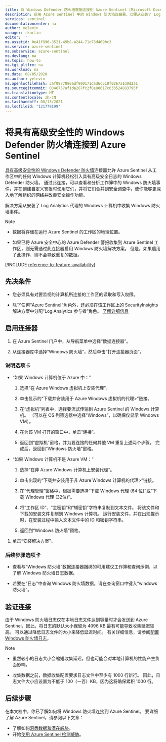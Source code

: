 ```yaml
---
title: 将 Windows Defender 防火墙数据连接到 Azure Sentinel |Microsoft Docs
description: 启用 Azure Sentinel 中的 Windows 防火墙连接器，以便从安装了 Log Analytics 代理的 Windows 计算机轻松地流式传输防火墙事件。
services: sentinel
documentationcenter: na
author: yelevin
manager: rkarlin
editor: ''
ms.assetid: 0e41f896-8521-49b8-a244-71c78d469bc3
ms.service: azure-sentinel
ms.subservice: azure-sentinel
ms.devlang: na
ms.topic: how-to
ms.tgt_pltfrm: na
ms.workload: na
ms.date: 08/05/2020
ms.author: yelevin
ms.openlocfilehash: 3af0977880adf900171dad6c518f0267a1d9d2a1
ms.sourcegitcommit: 0046757af1da267fc2f0e88617c633524883795f
ms.translationtype: HT
ms.contentlocale: zh-CN
ms.lasthandoff: 08/13/2021
ms.locfileid: "121778199"
---
```

# <a name="connect-windows-defender-firewall-with-advanced-security-to-azure-sentinel"></a>将具有高级安全性的 Windows Defender 防火墙连接到 Azure Sentinel

[具有高级安全性的 Windows Defender 防火墙](/windows/security/threat-protection/windows-firewall/windows-firewall-with-advanced-security)连接器允许 Azure Sentinel 从工作区中的任何 Windows 计算机轻松引入具有高级安全日志的 Windows Defender 防火墙。 通过此连接，可以查看和分析工作簿中的 Windows 防火墙事件，并在创建自定义警报时使用它们，并将它们合并到安全调查中，使你能够更深入地了解组织的网络并改善安全操作功能。 

解决方案从安装了 Log Analytics 代理的 Windows 计算机中收集 Windows 防火墙事件。 

> [!NOTE]
> - 数据将存储在运行 Azure Sentinel 的工作区的地理位置。
>
> - 如果已将 Azure 安全中心的 Azure Defender 警报收集到 Azure Sentinel 工作区，则无需通过此连接器启用 Windows 防火墙解决方案。 但是，如果启用了此操作，则不会导致重复的数据。

[!INCLUDE [reference-to-feature-availability](includes/reference-to-feature-availability.md)]


## <a name="prerequisites"></a>先决条件

- 您必须具有对要监视的计算机所连接的工作区的读取和写入权限。

- 除了任何“Azure Sentinel”角色外，还必须在该工作区上的 SecurityInsights 解决方案中分配“Log Analytics 参与者”角色。  [了解详细信息](../role-based-access-control/built-in-roles.md#log-analytics-contributor)

## <a name="enable-the-connector"></a>启用连接器 

1. 在 Azure Sentinel 门户中，从导航菜单中选择“数据连接器”。

1. 从连接器库中选择“Windows 防火墙”，然后单击“打开连接器页面”。 

### <a name="instructions-tab"></a>说明选项卡

- “如果 Windows 计算机位于 Azure 中：”

    1. 选择“在 Azure Windows 虚拟机上安装代理”。

    1. 单击显示的“下载并安装用于 Azure Windows 虚拟机的代理>”链接。

    1. 在“虚拟机”列表中，选择要流式传输到 Azure Sentinel 的 Windows 计算机。 （可以在 OS 列筛选器中选择“Windows”，以确保仅显示 Windows VM）。

    1. 在为该 VM 打开的窗口中，单击“连接”。

    1. 返回到“虚拟机”窗格，并为要连接的任何其他 VM 重复上述两个步骤。 完成后，返回到“Windows 防火墙”窗格。

- “如果 Windows 计算机不是 Azure VM：”

    1. 选择“在非 Azure Windows 计算机上安装代理”。

    1. 单击出现的“下载并安装用于非 Azure Windows 计算机的代理>”链接。

    1. 在“代理管理”窗格中，根据需要选择“下载 Windows 代理 (64 位)”或“下载 Windows 代理 (32位)”。  

    1. 将“工作区 ID”、“主密钥”和“辅密钥”字符串复制到文本文件。   将该文件和下载的安装文件复制到 Windows 计算机。 运行安装文件，并在出现提示时，在安装过程中输入文本文件中的 ID 和密钥字符串。

    1. 返回到“Windows 防火墙”窗格。

1. 单击“安装解决方案”。

### <a name="next-steps-tab"></a>后续步骤选项卡

- 查看与“Windows 防火墙”数据连接器捆绑的可用建议工作簿和查询示例，以了解 Windows 防火墙日志数据。

- 若要在“日志”中查询 Windows 防火墙数据，请在查询窗口中键入“windows 防火墙”。 

## <a name="validate-connectivity"></a>验证连接
 
由于 Windows 防火墙日志仅在本地日志文件达到容量时才会发送到 Azure Sentinel，因此，将日志的默认大小保留为 4096 KB 最有可能导致收集延迟较高。 可以通过降低日志文件的大小来降低延迟时间。 有关详细信息，请参阅[配置 Windows 防火墙日志](/windows/security/threat-protection/windows-firewall/configure-the-windows-firewall-log)。

> [!NOTE]
>
> - 虽然较小的日志大小会缩短收集延迟，但也可能会对本地计算机的性能产生负面影响。
> 
> - 收集数据之前，数据收集配置要求日志文件中至少有 1000 行新行。 因此，日志文件大小应设置为不低于 100（一百）KB，因为这将确保累积 1000 行。

## <a name="next-steps"></a>后续步骤
在本文档中，你已了解如何将 Windows 防火墙连接到 Azure Sentinel。 要详细了解 Azure Sentinel，请参阅以下文章：
- 了解如何[洞悉数据和潜在威胁](get-visibility.md)。
- 开始[使用 Azure Sentinel 检测威胁](detect-threats-built-in.md)。
